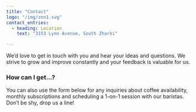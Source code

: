 ```yaml
---
title: "Contact"
logo: "/img/znn1.svg"
contact_entries:
  - heading: Location
    text: "3153 Lynn Avenue, South Zharki"

---
```


We’d love to get in touch with you and hear your ideas and
questions. We strive to grow and improve constantly and your feedback
is valuable for us.

<h3 class="f4 b lh-title mb2">How can I get…?</h3>

You can also use the form below for any inquiries about coffee
availability, monthly subscriptions and scheduling a 1-on-1 session
with our baristas. Don’t be shy, drop us a line!
